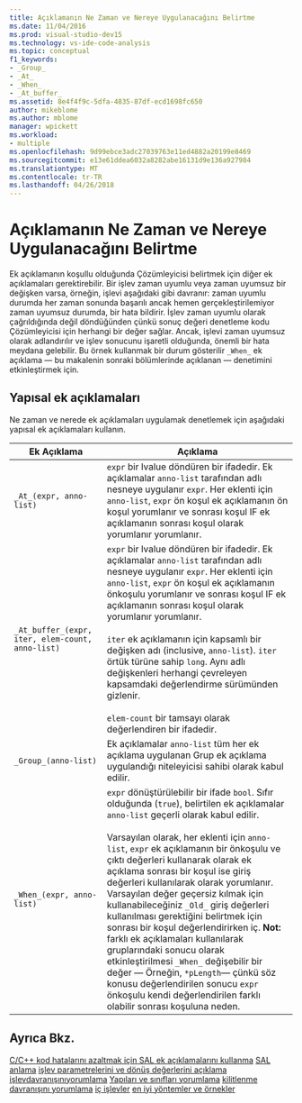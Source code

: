 ```yaml
---
title: Açıklamanın Ne Zaman ve Nereye Uygulanacağını Belirtme
ms.date: 11/04/2016
ms.prod: visual-studio-dev15
ms.technology: vs-ide-code-analysis
ms.topic: conceptual
f1_keywords:
- _Group_
- _At_
- _When_
- _At_buffer_
ms.assetid: 8e4f4f9c-5dfa-4835-87df-ecd1698fc650
author: mikeblome
ms.author: mblome
manager: wpickett
ms.workload:
- multiple
ms.openlocfilehash: 9d99ebce3adc27039763e11ed4882a20199e8469
ms.sourcegitcommit: e13e61ddea6032a8282abe16131d9e136a927984
ms.translationtype: MT
ms.contentlocale: tr-TR
ms.lasthandoff: 04/26/2018
---
```

# <a name="specifying-when-and-where-an-annotation-applies"></a>Açıklamanın Ne Zaman ve Nereye Uygulanacağını Belirtme
Ek açıklamanın koşullu olduğunda Çözümleyicisi belirtmek için diğer ek açıklamaları gerektirebilir.  Bir işlev zaman uyumlu veya zaman uyumsuz bir değişken varsa, örneğin, işlevi aşağıdaki gibi davranır: zaman uyumlu durumda her zaman sonunda başarılı ancak hemen gerçekleştirilemiyor zaman uyumsuz durumda, bir hata bildirir. İşlev zaman uyumlu olarak çağrıldığında değil döndüğünden çünkü sonuç değeri denetleme kodu Çözümleyicisi için herhangi bir değer sağlar.  Ancak, işlevi zaman uyumsuz olarak adlandırılır ve işlev sonucunu işaretli olduğunda, önemli bir hata meydana gelebilir. Bu örnek kullanmak bir durum gösterilir `_When_` ek açıklama — bu makalenin sonraki bölümlerinde açıklanan — denetimini etkinleştirmek için.

## <a name="structural-annotations"></a>Yapısal ek açıklamaları
 Ne zaman ve nerede ek açıklamaları uygulamak denetlemek için aşağıdaki yapısal ek açıklamaları kullanın.

|Ek Açıklama|Açıklama|
|----------------|-----------------|
|`_At_(expr, anno-list)`|`expr` bir lvalue döndüren bir ifadedir. Ek açıklamalar `anno-list` tarafından adlı nesneye uygulanır `expr`. Her eklenti için `anno-list`, `expr` ön koşul ek açıklamanın ön koşul yorumlanır ve sonrası koşul IF ek açıklamanın sonrası koşul olarak yorumlanır yorumlanır.|
|`_At_buffer_(expr, iter, elem-count, anno-list)`|`expr` bir lvalue döndüren bir ifadedir. Ek açıklamalar `anno-list` tarafından adlı nesneye uygulanır `expr`. Her eklenti için `anno-list`, `expr` ön koşul ek açıklamanın önkoşulu yorumlanır ve sonrası koşul IF ek açıklamanın sonrası koşul olarak yorumlanır yorumlanır.<br /><br /> `iter` ek açıklamanın için kapsamlı bir değişken adı (inclusive, `anno-list`). `iter` örtük türüne sahip `long`. Aynı adlı değişkenleri herhangi çevreleyen kapsamdaki değerlendirme sürümünden gizlenir.<br /><br /> `elem-count` bir tamsayı olarak değerlendiren bir ifadedir.|
|`_Group_(anno-list)`|Ek açıklamalar `anno-list` tüm her ek açıklama uygulanan Grup ek açıklama uygulandığı niteleyicisi sahibi olarak kabul edilir.|
|`_When_(expr, anno-list)`|`expr` dönüştürülebilir bir ifade `bool`. Sıfır olduğunda (`true`), belirtilen ek açıklamalar `anno-list` geçerli olarak kabul edilir.<br /><br /> Varsayılan olarak, her eklenti için `anno-list`, `expr` ek açıklamanın bir önkoşulu ve çıktı değerleri kullanarak olarak ek açıklama sonrası bir koşul ise giriş değerleri kullanılarak olarak yorumlanır. Varsayılan değer geçersiz kılmak için kullanabileceğiniz `_Old_` giriş değerleri kullanılması gerektiğini belirtmek için sonrası bir koşul değerlendirirken iç. **Not:** farklı ek açıklamaları kullanılarak gruplarındaki sonucu olarak etkinleştirilmesi `_When_` değişebilir bir değer — Örneğin, `*pLength`— çünkü söz konusu değerlendirilen sonucu `expr` önkoşulu kendi değerlendirilen farklı olabilir sonrası koşuluna neden.|

## <a name="see-also"></a>Ayrıca Bkz.
 [C/C++ kod hatalarını azaltmak için SAL ek açıklamalarını kullanma](../code-quality/using-sal-annotations-to-reduce-c-cpp-code-defects.md) [SAL anlama](../code-quality/understanding-sal.md) [işlev parametrelerini ve dönüş değerlerini açıklama](../code-quality/annotating-function-parameters-and-return-values.md) [işlevdavranışınıyorumlama](../code-quality/annotating-function-behavior.md) [Yapıları ve sınıfları yorumlama](../code-quality/annotating-structs-and-classes.md) [kilitlenme davranışını yorumlama](../code-quality/annotating-locking-behavior.md) [iç işlevler](../code-quality/intrinsic-functions.md) [en iyi yöntemler ve örnekler](../code-quality/best-practices-and-examples-sal.md)